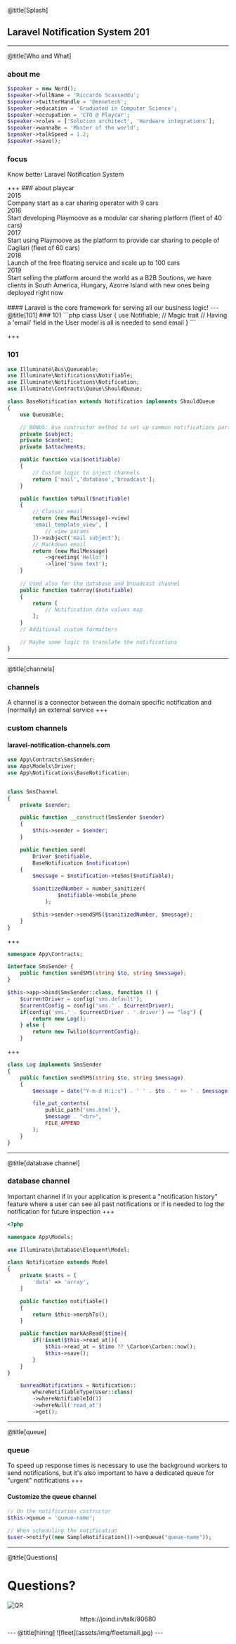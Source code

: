 
@title[Splash]
## Laravel Notification System 201

---
@title[Who and What]
### about me
```php
$speaker = new Nerd();
$speaker->fullName = 'Riccardo Scasseddu';
$speaker->twitterHandle = '@ennetech';
$speaker->education = 'Graduated in Computer Science';
$speaker->occupation = 'CTO @ Playcar';
$speaker->roles = ['Solution architect', 'Hardware integrations'];
$speaker->wannaBe = 'Master of the world';
$speaker->talkSpeed = 1.2;
$speaker->save();
```

### focus
<p class="fragment text-left text-07">Know better Laravel Notification System</p>
+++
### about playcar
<div class="text-05">
<span class="text-13">2015</span><br>Company start as a car sharing operator with 9 cars<br>
<span class="text-13">2016</span><br>Start developing Playmoove as a modular car sharing platform (fleet of 40 cars)<br>
<span class="text-13">2017</span><br>Start using Playmoove as the platform to provide car sharing to people of Cagliari (fleet of 60 cars)<br>
<span class="text-13">2018</span><br>Launch of the free floating service and scale up to 100 cars<br>
<span class="text-13">2019</span><br>Start selling the platform around the world as a B2B Soutions, we have clients in South America, Hungary, Azorre Island with new ones being deployed right now<br>
</div>
<br>
#### Laravel is the core framework for serving all our business logic!
---
@title[101]
### 101
```php
class User
{
    use Notifiable; // Magic trait
    // Having a 'email' field in the User model is all is needed to send email
}
```

+++
### 101
```php
use Illuminate\Bus\Queueable;
use Illuminate\Notifications\Notifiable;
use Illuminate\Notifications\Notification;
use Illuminate\Contracts\Queue\ShouldQueue;

class BaseNotification extends Notification implements ShouldQueue
{
    use Queueable;

    // BONUS: Use contructor method to set up common notifications part
    private $subject;
    private $content;
    private $attachments;

    public function via($notifiable)
    {
        // Custom logic to inject channels
        return ['mail','database','broadcast'];
    }

    public function toMail($notifiable)
    {
        // Classic email
        return (new MailMessage)->view(
        'email_template_view', [
            // view params
        ])->subject('mail subject');
        // Markdown email
        return (new MailMessage)
            ->greeting('Hello!')
            ->line('Some text');
    }
    
    // Used also for the database and broadcast channel
    public function toArray($notifiable)
    {
        return [
            // Notification data values map
        ];
    }
    // Additional custom formatters

    // Maybe some logic to translate the notifications
}
```
---
@title[channels]
### channels
A channel is a connector between the domain specific notification and (normally) an external service
+++
### custom channels

#### laravel-notification-channels.com

```php
use App\Contracts\SmsSender;
use App\Models\Driver;
use App\Notifications\BaseNotification;


class SmsChannel
{
    private $sender;

    public function __construct(SmsSender $sender)
    {
        $this->sender = $sender;
    }

    public function send(
        Driver $notifiable, 
        BaseNotification $notification)
    {
        $message = $notification->toSms($notifiable);

        $sanitizedNumber = number_sanitizer(
                $notifiable->mobile_phone
            );

        $this->sender->sendSMS($sanitizedNumber, $message);
    }
}
```
+++
```php
namespace App\Contracts;

interface SmsSender {
    public function sendSMS(string $to, string $message);
}
```

```php
$this->app->bind(SmsSender::class, function () {
    $currentDriver = config('sms.default');
    $currentConfig = config('sms.' . $currentDriver);
    if(config('sms.' . $currentDriver . '.driver') == "log") {
        return new Log();
    } else {
        return new Twilio($currentConfig);
    }
```

+++
```php
class Log implements SmsSender
{
    public function sendSMS(string $to, string $message)
    {
        $message = date("Y-m-d H:i:s") . ' ' . $to . ' >> ' . $message;

        file_put_contents(
            public_path('sms.html'), 
            $message . "<br>", 
            FILE_APPEND
        );
    }
}
```
---
@title[database channel]
### database channel
Important channel if in your application is present a "notification history" feature where a user can see all past notifications or if is needed to log the notification for future inspection
+++
```php
<?php

namespace App\Models;

use Illuminate\Database\Eloquent\Model;

class Notification extends Model
{
    private $casts = [
        'data' => 'array',
    ]

    public function notifiable()
    {
        return $this->morphTo();
    }

    public function markAsRead($time){
        if(!isset($this->read_at)){
            $this->read_at = $time ?? \Carbon\Carbon::now();
            $this->save();
        }
    }
}

    $unreadNotifications = Notification::
        whereNotifiableType(User::class)
        ->whereNotifiableId(1)
        ->whereNull('read_at')
        ->get();
```
---
@title[queue]
### queue
To speed up response times is necessary to use the background workers to send notifications, but it's also important to have a dedicated queue for "urgent" notifications
+++
#### Customize the queue channel
```php
// On the notification costructor
$this->queue = 'queue-name';

// When scheduling the notification
$user->notify((new SampleNotification())->onQueue("queue-name"));
```

---
@title[Questions]
# Questions?
![QR](assets/img/qr.png)
<p style="text-align: center !important;">https://joind.in/talk/80680</p>
---
@title[hiring]
![fleet](assets/img/fleetsmall.jpg)
---
